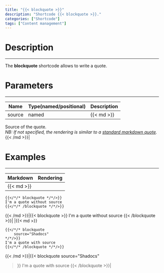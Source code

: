 ```yaml
---
title: "{{< blockquote >}}"
description: "Shortcode {{< blockquote >}}."
categories: ["Shortcode"]
tags: ["Content management"]
---
```


# Description
---

The **blockquote** shortcode allows to write a quote.

# Parameters
---

| Name | Type(named/positional) | Description |
| ---- | ---------------------- | ----------- |
| source | named |{{< md >}}
Source of the quote.  
*NB: If not specified, the rendering is similar to a [standard markdown quote](/markdown/blockquote).*
{{< /md >}}|

# Examples
---

| Markdown | Rendering |
| -------- | --------- |
|{{< md >}}
```
{{</*/* blockquote */*/>}}
I'm a quote without source
{{</*/* /blockquote */*/>}}
```
{{< /md >}}|{{< blockquote >}}
I'm a quote without source
{{< /blockquote >}}|
|{{< md >}}
```
{{</*/* blockquote
    source="Shadocs"
*/*/>}}
I'm a quote with source
{{</*/* /blockquote */*/>}}
```
{{< /md >}}|{{< blockquote
    source="Shadocs"
>}}
I'm a quote with source
{{< /blockquote >}}|
